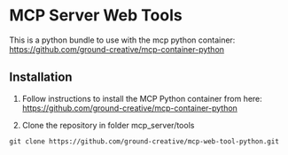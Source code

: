# MCP Server Web Tools

This is a python bundle to use with the mcp python container:
https://github.com/ground-creative/mcp-container-python

## Installation

1. Follow instructions to install the MCP Python container from here:
   https://github.com/ground-creative/mcp-container-python

2. Clone the repository in folder mcp_server/tools

```
git clone https://github.com/ground-creative/mcp-web-tool-python.git
```
